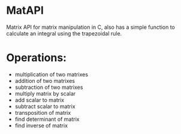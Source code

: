 # MatAPI
Matrix API for matrix manipulation in C, also has a simple function to calculate an integral using the trapezoidal rule.
# Operations: 
- multiplication of two matrixes
- addition of two matrixes
- subtraction of two matrixes
- multiply matrix by scalar
- add scalar to matrix
- subtract scalar to matrix
- transposition of matrix
- find determinant of matrix
- find inverse of matrix
